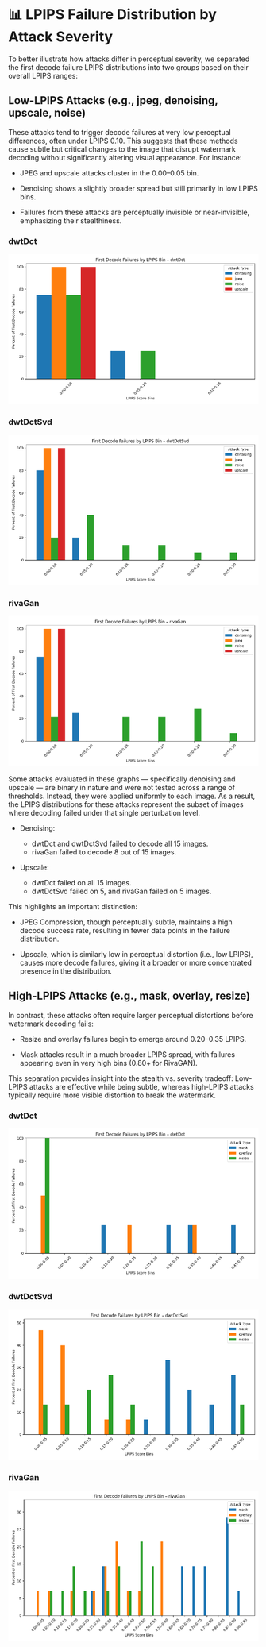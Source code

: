 # 📊 LPIPS Failure Distribution by Attack Severity

To better illustrate how attacks differ in perceptual severity, we separated the first decode failure LPIPS distributions into two groups based on their overall LPIPS ranges:

## Low-LPIPS Attacks (e.g., jpeg, denoising, upscale, noise)

These attacks tend to trigger decode failures at very low perceptual differences, often under LPIPS 0.10. This suggests that these methods cause subtle but critical changes to the image that disrupt watermark decoding without significantly altering visual appearance. For instance:

* JPEG and upscale attacks cluster in the 0.00–0.05 bin.

* Denoising shows a slightly broader spread but still primarily in low LPIPS bins.

* Failures from these attacks are perceptually invisible or near-invisible, emphasizing their stealthiness.

### dwtDct

![dwtDct — First Failure LPIPS](low_lpips/dwtDct_lpips_failure_distribution.png)

### dwtDctSvd

![dwtDctSvd — First Failure LPIPS](low_lpips/dwtDctSvd_lpips_failure_distribution.png)

### rivaGan

![rivaGan — First Failure LPIPS](low_lpips/rivaGan_lpips_failure_distribution.png)

Some attacks evaluated in these graphs — specifically denoising and upscale — are binary in nature and were not tested across a range of thresholds. Instead, they were applied uniformly to each image. As a result, the LPIPS distributions for these attacks represent the subset of images where decoding failed under that single perturbation level.

* Denoising:
  * dwtDct and dwtDctSvd failed to decode all 15 images.
  * rivaGan failed to decode 8 out of 15 images.

* Upscale:
  * dwtDct failed on all 15 images.
  * dwtDctSvd failed on 5, and rivaGan failed on 5 images.

This highlights an important distinction:

* JPEG Compression, though perceptually subtle, maintains a high decode success rate, resulting in fewer data points in the failure distribution.

* Upscale, which is similarly low in perceptual distortion (i.e., low LPIPS), causes more decode failures, giving it a broader or more concentrated presence in the distribution.

## High-LPIPS Attacks (e.g., mask, overlay, resize)

In contrast, these attacks often require larger perceptual distortions before watermark decoding fails:

* Resize and overlay failures begin to emerge around 0.20–0.35 LPIPS.

* Mask attacks result in a much broader LPIPS spread, with failures appearing even in very high bins (0.80+ for RivaGAN).

This separation provides insight into the stealth vs. severity tradeoff:
Low-LPIPS attacks are effective while being subtle, whereas high-LPIPS attacks typically require more visible distortion to break the watermark.


### dwtDct

![dwtDct — First Failure LPIPS](high_lpips/dwtDct_lpips_failure_distribution.png)

### dwtDctSvd

![dwtDctSvd — First Failure LPIPS](high_lpips/dwtDctSvd_lpips_failure_distribution.png)

### rivaGan

![rivaGan — First Failure LPIPS](high_lpips/rivaGan_lpips_failure_distribution.png)

